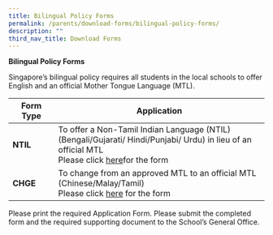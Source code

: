 ```yaml
---
title: Bilingual Policy Forms
permalink: /parents/download-forms/bilingual-policy-forms/
description: ""
third_nav_title: Download Forms
---
```

**Bilingual Policy Forms**

Singapore’s bilingual policy requires all students in the local schools to offer English and an official Mother Tongue Language (MTL).



| Form Type | Application | 
| -------- | -------- | 
| **NTIL**     | To offer a Non-Tamil Indian Language (NTIL)<br>(Bengali/Gujarati/ Hindi/Punjabi/ Urdu) in lieu of an official MTL<br>Please click&nbsp;[here](/files/NTIL%20form.pdf)for the form     | 
|**CHGE**|To change from an approved MTL to an official MTL<br>(Chinese/Malay/Tamil)<br>Please click&nbsp;[here](/files/Form%204-CHGE.pdf)&nbsp;for the form

Please print the required Application Form. Please submit the completed form and the required supporting document to the School’s General Office.